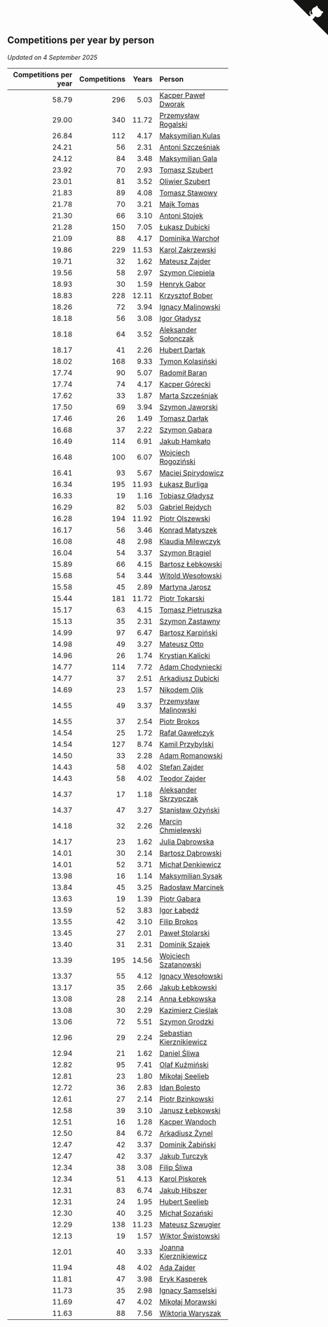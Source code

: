 ## Competitions per year by person

*Updated on  4 September 2025*

| Competitions per year | Competitions | Years | Person |
| ---: | ---: | ---: | :--- |
| 58.79 | 296 | 5.03 | [Kacper Paweł Dworak](https://www.worldcubeassociation.org/persons/2020DWOR01) |
| 29.00 | 340 | 11.72 | [Przemysław Rogalski](https://www.worldcubeassociation.org/persons/2013ROGA02) |
| 26.84 | 112 | 4.17 | [Maksymilian Kulas](https://www.worldcubeassociation.org/persons/2021KULA02) |
| 24.21 | 56 | 2.31 | [Antoni Szcześniak](https://www.worldcubeassociation.org/persons/2023SZCZ04) |
| 24.12 | 84 | 3.48 | [Maksymilian Gala](https://www.worldcubeassociation.org/persons/2022GALA01) |
| 23.92 | 70 | 2.93 | [Tomasz Szubert](https://www.worldcubeassociation.org/persons/2022SZUB02) |
| 23.01 | 81 | 3.52 | [Oliwier Szubert](https://www.worldcubeassociation.org/persons/2022SZUB01) |
| 21.83 | 89 | 4.08 | [Tomasz Stawowy](https://www.worldcubeassociation.org/persons/2021STAW01) |
| 21.78 | 70 | 3.21 | [Majk Tomas](https://www.worldcubeassociation.org/persons/2022TOMA05) |
| 21.30 | 66 | 3.10 | [Antoni Stojek](https://www.worldcubeassociation.org/persons/2022STOJ03) |
| 21.28 | 150 | 7.05 | [Łukasz Dubicki](https://www.worldcubeassociation.org/persons/2018DUBI01) |
| 21.09 | 88 | 4.17 | [Dominika Warchoł](https://www.worldcubeassociation.org/persons/2021WARC01) |
| 19.86 | 229 | 11.53 | [Karol Zakrzewski](https://www.worldcubeassociation.org/persons/2014ZAKR01) |
| 19.71 | 32 | 1.62 | [Mateusz Zajder](https://www.worldcubeassociation.org/persons/2024ZAJD01) |
| 19.56 | 58 | 2.97 | [Szymon Ciepiela](https://www.worldcubeassociation.org/persons/2022CIEP01) |
| 18.93 | 30 | 1.59 | [Henryk Gabor](https://www.worldcubeassociation.org/persons/2024GABO02) |
| 18.83 | 228 | 12.11 | [Krzysztof Bober](https://www.worldcubeassociation.org/persons/2013BOBE01) |
| 18.26 | 72 | 3.94 | [Ignacy Malinowski](https://www.worldcubeassociation.org/persons/2021MALI02) |
| 18.18 | 56 | 3.08 | [Igor Gładysz](https://www.worldcubeassociation.org/persons/2022GLAD01) |
| 18.18 | 64 | 3.52 | [Aleksander Sołonczak](https://www.worldcubeassociation.org/persons/2022SOLO01) |
| 18.17 | 41 | 2.26 | [Hubert Darłak](https://www.worldcubeassociation.org/persons/2023DARL03) |
| 18.02 | 168 | 9.33 | [Tymon Kolasiński](https://www.worldcubeassociation.org/persons/2016KOLA02) |
| 17.74 | 90 | 5.07 | [Radomił Baran](https://www.worldcubeassociation.org/persons/2020BARA02) |
| 17.74 | 74 | 4.17 | [Kacper Górecki](https://www.worldcubeassociation.org/persons/2021GORE01) |
| 17.62 | 33 | 1.87 | [Marta Szcześniak](https://www.worldcubeassociation.org/persons/2023SZCZ07) |
| 17.50 | 69 | 3.94 | [Szymon Jaworski](https://www.worldcubeassociation.org/persons/2021JAWO01) |
| 17.46 | 26 | 1.49 | [Tomasz Darłak](https://www.worldcubeassociation.org/persons/2024DARL01) |
| 16.68 | 37 | 2.22 | [Szymon Gabara](https://www.worldcubeassociation.org/persons/2023GABA01) |
| 16.49 | 114 | 6.91 | [Jakub Hamkało](https://www.worldcubeassociation.org/persons/2018HAMK01) |
| 16.48 | 100 | 6.07 | [Wojciech Rogoziński](https://www.worldcubeassociation.org/persons/2019ROGO04) |
| 16.41 | 93 | 5.67 | [Maciej Spirydowicz](https://www.worldcubeassociation.org/persons/2020SPIR01) |
| 16.34 | 195 | 11.93 | [Łukasz Burliga](https://www.worldcubeassociation.org/persons/2013BURL01) |
| 16.33 | 19 | 1.16 | [Tobiasz Gładysz](https://www.worldcubeassociation.org/persons/2024GLAD02) |
| 16.29 | 82 | 5.03 | [Gabriel Rejdych](https://www.worldcubeassociation.org/persons/2020REJD01) |
| 16.28 | 194 | 11.92 | [Piotr Olszewski](https://www.worldcubeassociation.org/persons/2013OLSZ02) |
| 16.17 | 56 | 3.46 | [Konrad Matyszek](https://www.worldcubeassociation.org/persons/2022MATY02) |
| 16.08 | 48 | 2.98 | [Klaudia Milewczyk](https://www.worldcubeassociation.org/persons/2022MILE05) |
| 16.04 | 54 | 3.37 | [Szymon Brągiel](https://www.worldcubeassociation.org/persons/2022BRAG03) |
| 15.89 | 66 | 4.15 | [Bartosz Łebkowski](https://www.worldcubeassociation.org/persons/2021LEBK01) |
| 15.68 | 54 | 3.44 | [Witold Wesołowski](https://www.worldcubeassociation.org/persons/2022WESO01) |
| 15.58 | 45 | 2.89 | [Martyna Jarosz](https://www.worldcubeassociation.org/persons/2022JARO01) |
| 15.44 | 181 | 11.72 | [Piotr Tokarski](https://www.worldcubeassociation.org/persons/2013TOKA01) |
| 15.17 | 63 | 4.15 | [Tomasz Pietruszka](https://www.worldcubeassociation.org/persons/2021PIET01) |
| 15.13 | 35 | 2.31 | [Szymon Zastawny](https://www.worldcubeassociation.org/persons/2023ZAST01) |
| 14.99 | 97 | 6.47 | [Bartosz Karpiński](https://www.worldcubeassociation.org/persons/2019KARP03) |
| 14.98 | 49 | 3.27 | [Mateusz Otto](https://www.worldcubeassociation.org/persons/2022OTTO01) |
| 14.96 | 26 | 1.74 | [Krystian Kalicki](https://www.worldcubeassociation.org/persons/2023KALI10) |
| 14.77 | 114 | 7.72 | [Adam Chodyniecki](https://www.worldcubeassociation.org/persons/2017CHOD02) |
| 14.77 | 37 | 2.51 | [Arkadiusz Dubicki](https://www.worldcubeassociation.org/persons/2023DUBI01) |
| 14.69 | 23 | 1.57 | [Nikodem Olik](https://www.worldcubeassociation.org/persons/2024OLIK01) |
| 14.55 | 49 | 3.37 | [Przemysław Malinowski](https://www.worldcubeassociation.org/persons/2022MALI01) |
| 14.55 | 37 | 2.54 | [Piotr Brokos](https://www.worldcubeassociation.org/persons/2023BROK01) |
| 14.54 | 25 | 1.72 | [Rafał Gawełczyk](https://www.worldcubeassociation.org/persons/2023GAWE01) |
| 14.54 | 127 | 8.74 | [Kamil Przybylski](https://www.worldcubeassociation.org/persons/2016PRZY01) |
| 14.50 | 33 | 2.28 | [Adam Romanowski](https://www.worldcubeassociation.org/persons/2023ROMA10) |
| 14.43 | 58 | 4.02 | [Stefan Zajder](https://www.worldcubeassociation.org/persons/2021ZAJD02) |
| 14.43 | 58 | 4.02 | [Teodor Zajder](https://www.worldcubeassociation.org/persons/2021ZAJD03) |
| 14.37 | 17 | 1.18 | [Aleksander Skrzypczak](https://www.worldcubeassociation.org/persons/2024SKRZ01) |
| 14.37 | 47 | 3.27 | [Stanisław Ożyński](https://www.worldcubeassociation.org/persons/2022OZYN01) |
| 14.18 | 32 | 2.26 | [Marcin Chmielewski](https://www.worldcubeassociation.org/persons/2023CHMI01) |
| 14.17 | 23 | 1.62 | [Julia Dąbrowska](https://www.worldcubeassociation.org/persons/2024DABR01) |
| 14.01 | 30 | 2.14 | [Bartosz Dąbrowski](https://www.worldcubeassociation.org/persons/2023DABR07) |
| 14.01 | 52 | 3.71 | [Michał Denkiewicz](https://www.worldcubeassociation.org/persons/2021DENK01) |
| 13.98 | 16 | 1.14 | [Maksymilian Sysak](https://www.worldcubeassociation.org/persons/2024SYSA01) |
| 13.84 | 45 | 3.25 | [Radosław Marcinek](https://www.worldcubeassociation.org/persons/2022MARC05) |
| 13.63 | 19 | 1.39 | [Piotr Gabara](https://www.worldcubeassociation.org/persons/2024GABA02) |
| 13.59 | 52 | 3.83 | [Igor Łabędź](https://www.worldcubeassociation.org/persons/2021LABE01) |
| 13.55 | 42 | 3.10 | [Filip Brokos](https://www.worldcubeassociation.org/persons/2022BROK03) |
| 13.45 | 27 | 2.01 | [Paweł Stolarski](https://www.worldcubeassociation.org/persons/2023STOL04) |
| 13.40 | 31 | 2.31 | [Dominik Szajek](https://www.worldcubeassociation.org/persons/2023SZAJ01) |
| 13.39 | 195 | 14.56 | [Wojciech Szatanowski](https://www.worldcubeassociation.org/persons/2011SZAT01) |
| 13.37 | 55 | 4.12 | [Ignacy Wesołowski](https://www.worldcubeassociation.org/persons/2021WESO01) |
| 13.17 | 35 | 2.66 | [Jakub Łebkowski](https://www.worldcubeassociation.org/persons/2023LEBK01) |
| 13.08 | 28 | 2.14 | [Anna Łebkowska](https://www.worldcubeassociation.org/persons/2023LEBK04) |
| 13.08 | 30 | 2.29 | [Kazimierz Cieślak](https://www.worldcubeassociation.org/persons/2023CIES01) |
| 13.06 | 72 | 5.51 | [Szymon Grodzki](https://www.worldcubeassociation.org/persons/2020GROD01) |
| 12.96 | 29 | 2.24 | [Sebastian Kierznikiewicz](https://www.worldcubeassociation.org/persons/2023KIER02) |
| 12.94 | 21 | 1.62 | [Daniel Śliwa](https://www.worldcubeassociation.org/persons/2024SLIW01) |
| 12.82 | 95 | 7.41 | [Olaf Kuźmiński](https://www.worldcubeassociation.org/persons/2018KUZM02) |
| 12.81 | 23 | 1.80 | [Mikołaj Seelieb](https://www.worldcubeassociation.org/persons/2023SEEL04) |
| 12.72 | 36 | 2.83 | [Idan Bolesto](https://www.worldcubeassociation.org/persons/2022BOLE01) |
| 12.61 | 27 | 2.14 | [Piotr Bzinkowski](https://www.worldcubeassociation.org/persons/2023BZIN01) |
| 12.58 | 39 | 3.10 | [Janusz Łebkowski](https://www.worldcubeassociation.org/persons/2022LEBK01) |
| 12.51 | 16 | 1.28 | [Kacper Wandoch](https://www.worldcubeassociation.org/persons/2024WAND01) |
| 12.50 | 84 | 6.72 | [Arkadiusz Żynel](https://www.worldcubeassociation.org/persons/2018ZYNE01) |
| 12.47 | 42 | 3.37 | [Dominik Żabiński](https://www.worldcubeassociation.org/persons/2022ZABI01) |
| 12.47 | 42 | 3.37 | [Jakub Turczyk](https://www.worldcubeassociation.org/persons/2022TURC02) |
| 12.34 | 38 | 3.08 | [Filip Śliwa](https://www.worldcubeassociation.org/persons/2022SLIW01) |
| 12.34 | 51 | 4.13 | [Karol Piskorek](https://www.worldcubeassociation.org/persons/2021PISK01) |
| 12.31 | 83 | 6.74 | [Jakub Hibszer](https://www.worldcubeassociation.org/persons/2018HIBS01) |
| 12.31 | 24 | 1.95 | [Hubert Seelieb](https://www.worldcubeassociation.org/persons/2023SEEL02) |
| 12.30 | 40 | 3.25 | [Michał Sozański](https://www.worldcubeassociation.org/persons/2022SOZA02) |
| 12.29 | 138 | 11.23 | [Mateusz Szwugier](https://www.worldcubeassociation.org/persons/2014SZWU01) |
| 12.13 | 19 | 1.57 | [Wiktor Świstowski](https://www.worldcubeassociation.org/persons/2024SWIS01) |
| 12.01 | 40 | 3.33 | [Joanna Kierznikiewicz](https://www.worldcubeassociation.org/persons/2022KIER01) |
| 11.94 | 48 | 4.02 | [Ada Zajder](https://www.worldcubeassociation.org/persons/2021ZAJD01) |
| 11.81 | 47 | 3.98 | [Eryk Kasperek](https://www.worldcubeassociation.org/persons/2021KASP01) |
| 11.73 | 35 | 2.98 | [Ignacy Samselski](https://www.worldcubeassociation.org/persons/2022SAMS03) |
| 11.69 | 47 | 4.02 | [Mikołaj Morawski](https://www.worldcubeassociation.org/persons/2021MORA01) |
| 11.63 | 88 | 7.56 | [Wiktoria Waryszak](https://www.worldcubeassociation.org/persons/2018WARY01) |


<a href="https://github.com/maxidragon/wca_statistics_pl" class="github-corner" aria-label="View source on Github"><svg width="80" height="80" viewBox="0 0 250 250" style="fill:#151513; color:#fff; position: absolute; top: 0; border: 0; right: 0;" aria-hidden="true"><path d="M0,0 L115,115 L130,115 L142,142 L250,250 L250,0 Z"></path><path d="M128.3,109.0 C113.8,99.7 119.0,89.6 119.0,89.6 C122.0,82.7 120.5,78.6 120.5,78.6 C119.2,72.0 123.4,76.3 123.4,76.3 C127.3,80.9 125.5,87.3 125.5,87.3 C122.9,97.6 130.6,101.9 134.4,103.2" fill="currentColor" style="transform-origin: 130px 106px;" class="octo-arm"></path><path d="M115.0,115.0 C114.9,115.1 118.7,116.5 119.8,115.4 L133.7,101.6 C136.9,99.2 139.9,98.4 142.2,98.6 C133.8,88.0 127.5,74.4 143.8,58.0 C148.5,53.4 154.0,51.2 159.7,51.0 C160.3,49.4 163.2,43.6 171.4,40.1 C171.4,40.1 176.1,42.5 178.8,56.2 C183.1,58.6 187.2,61.8 190.9,65.4 C194.5,69.0 197.7,73.2 200.1,77.6 C213.8,80.2 216.3,84.9 216.3,84.9 C212.7,93.1 206.9,96.0 205.4,96.6 C205.1,102.4 203.0,107.8 198.3,112.5 C181.9,128.9 168.3,122.5 157.7,114.1 C157.9,116.9 156.7,120.9 152.7,124.9 L141.0,136.5 C139.8,137.7 141.6,141.9 141.8,141.8 Z" fill="currentColor" class="octo-body"></path></svg></a><style>.github-corner:hover .octo-arm{animation:octocat-wave 560ms ease-in-out}@keyframes octocat-wave{0%,100%{transform:rotate(0)}20%,60%{transform:rotate(-25deg)}40%,80%{transform:rotate(10deg)}}@media (max-width:500px){.github-corner:hover .octo-arm{animation:none}.github-corner .octo-arm{animation:octocat-wave 560ms ease-in-out}}</style>
